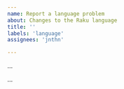 ```yaml
---
name: Report a language problem
about: Changes to the Raku language
title: ''
labels: 'language'
assignees: 'jnthn'

---
```


<!--- Write a short description of the problem here. -->
…

<!--- Provide more details here. *Do not* propose a solution. You can propose a solution later in the comments. -->
…
